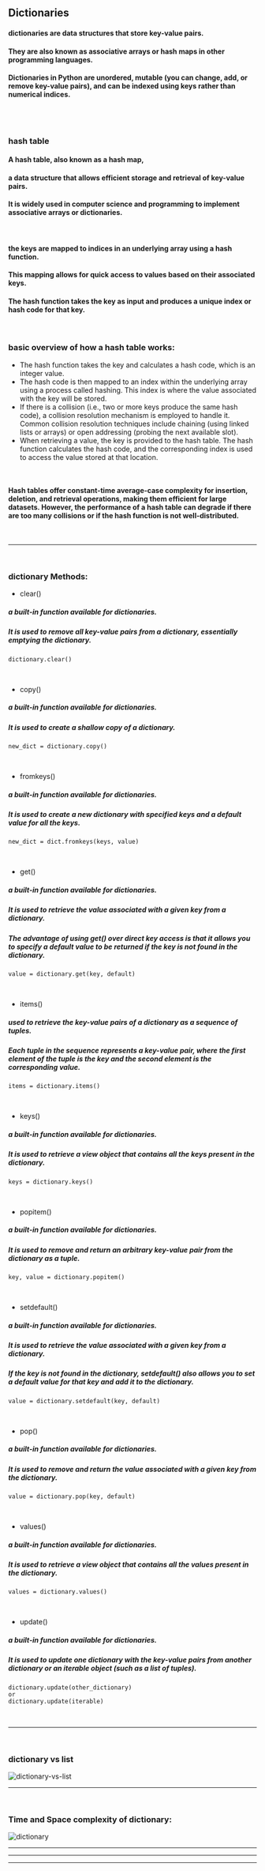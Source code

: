 ## Dictionaries

#### dictionaries are data structures that store key-value pairs.
#### They are also known as associative arrays or hash maps in other programming languages.
#### Dictionaries in Python are unordered, mutable (you can change, add, or remove key-value pairs), and can be indexed using keys rather than numerical indices.
<br>
<br>

### hash table

#### A hash table, also known as a hash map,
#### a data structure that allows efficient storage and retrieval of key-value pairs.
#### It is widely used in computer science and programming to implement associative arrays or dictionaries.
<br>

#### the keys are mapped to indices in an underlying array using a hash function. 
#### This mapping allows for quick access to values based on their associated keys. 
#### The hash function takes the key as input and produces a unique index or hash code for that key. 
<br>

### basic overview of how a hash table works:

- The hash function takes the key and calculates a hash code, which is an integer value.
- The hash code is then mapped to an index within the underlying array using a process called hashing. This index is where the value associated with the key will be stored.
- If there is a collision (i.e., two or more keys produce the same hash code), a collision resolution mechanism is employed to handle it. Common collision resolution techniques include chaining (using linked lists or arrays) or open addressing (probing the next available slot).
- When retrieving a value, the key is provided to the hash table. The hash function calculates the hash code, and the corresponding index is used to access the value stored at that location.

<br>

#### Hash tables offer constant-time average-case complexity for insertion, deletion, and retrieval operations, making them efficient for large datasets. However, the performance of a hash table can degrade if there are too many collisions or if the hash function is not well-distributed.
<br>

---
<br>

### dictionary Methods:

- clear()  
##### a built-in function available for dictionaries. 
##### It is used to remove all key-value pairs from a dictionary, essentially emptying the dictionary.
```
dictionary.clear()
```
<br>

- copy()
##### a built-in function available for dictionaries. 
##### It is used to create a shallow copy of a dictionary.
```
new_dict = dictionary.copy()
```
<br>

- fromkeys() 
##### a built-in function available for dictionaries. 
##### It is used to create a new dictionary with specified keys and a default value for all the keys.
```
new_dict = dict.fromkeys(keys, value)
```
<br>

- get()
##### a built-in function available for dictionaries. 
##### It is used to retrieve the value associated with a given key from a dictionary. 
##### The advantage of using get() over direct key access is that it allows you to specify a default value to be returned if the key is not found in the dictionary.
```
value = dictionary.get(key, default)
```
<br>

- items() 
##### used to retrieve the key-value pairs of a dictionary as a sequence of tuples. 
##### Each tuple in the sequence represents a key-value pair, where the first element of the tuple is the key and the second element is the corresponding value.
```
items = dictionary.items()
```
<br>

- keys()
##### a built-in function available for dictionaries. 
##### It is used to retrieve a view object that contains all the keys present in the dictionary.
```
keys = dictionary.keys()
```
<br>

- popitem() 
##### a built-in function available for dictionaries. 
##### It is used to remove and return an arbitrary key-value pair from the dictionary as a tuple.
```
key, value = dictionary.popitem()
```
<br>

- setdefault() 
##### a built-in function available for dictionaries. 
##### It is used to retrieve the value associated with a given key from a dictionary. 
##### If the key is not found in the dictionary, setdefault() also allows you to set a default value for that key and add it to the dictionary.
```
value = dictionary.setdefault(key, default)
```
<br>

- pop()
##### a built-in function available for dictionaries. 
##### It is used to remove and return the value associated with a given key from the dictionary.
```
value = dictionary.pop(key, default)
```
<br>

- values() 
##### a built-in function available for dictionaries. 
##### It is used to retrieve a view object that contains all the values present in the dictionary.
```
values = dictionary.values()
```
<br>

- update() 
##### a built-in function available for dictionaries. 
##### It is used to update one dictionary with the key-value pairs from another dictionary or an iterable object (such as a list of tuples).
```
dictionary.update(other_dictionary)
or
dictionary.update(iterable)
```
<br>

---
<br>

### dictionary vs list
![dictionary-vs-list](../../../../../Assets/dictionary-vs-list.png)
<br>

---
<br>

### Time and Space complexity of dictionary:
![dictionary](../../../../../Assets/dictionary.png)

---
---
---